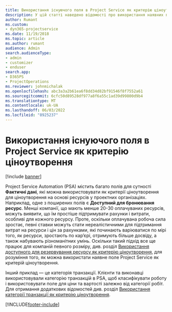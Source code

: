 ```yaml
---
title: Використання існуючого поля в Project Service як критерію ціноутворення
description: У цій статті наведено відомості про використання наявних полів Project Service як критеріїв ціноутворення.
author: Rumant
ms.custom:
- dyn365-projectservice
ms.date: 11/19/2018
ms.topic: article
ms.author: rumant
audience: Admin
search.audienceType:
- admin
- customizer
- enduser
search.app:
- D365PS
- ProjectOperations
ms.reviewer: johnmichalak
ms.openlocfilehash: abc3a3a2b61ea6f8dd34d82bf91546f8f7552a61
ms.sourcegitcommit: 6cfc50d89528df977a8f6a55c1ad39d99800d9b4
ms.translationtype: MT
ms.contentlocale: uk-UA
ms.lasthandoff: 06/03/2022
ms.locfileid: "8925237"
---
```

# <a name="use-an-existing-field-in-project-service-as-a-pricing-dimension"></a>Використання існуючого поля в Project Service як критерію ціноутворення

[!include [banner](../includes/psa-now-project-operations.md)]

Project Service Automation (PSA) містить багато полів для сутності **Фактичні дані**, які можна використовувати як критерії ціноутворення для ціноутворення на основі ресурсів у проектних організаціях. Наприклад, одне з поширених полів є **Доступний для бронювання ресурс**. Менші компанії, що мають менше 20-30 оплачуваних ресурсів, можуть виявити, що їм простіше підтримувати рахунки і витрати, особливі для кожного ресурсу. Проте, оскільки оплачувана робоча сила зростає, певні ставки можуть стати нереалістичними для підтримання витрат на ресурси і цін за рахунками, які починають варіюватися по мірі того, як ресурси, зростають по кар’єрі, отримують більше досвіду, а також набувають різноманітних умінь. Оскільки такий підхід все ще працює для компаній певного розміру, див. розділ [Використання доступного для резервування ресурсу як критерію ціноутворення](bookable-resource-pricing-dimension.md), для розуміння того, як можна використати наявне поле Project Service як критерій ціноутворення.

Інший приклад — це категорія транзакції. Клієнти та виконавці використовували категорію транзакцій в PSA, щоб класифікувати роботу і використовувати поле для ціни та вартості залежно від категорії робіт. Для отримання додаткових відомостей див. розділ [Використання категорії транзакції як критерію ціноутворення](transaction-category-pricing-dimension.md).


[!INCLUDE[footer-include](../includes/footer-banner.md)]
